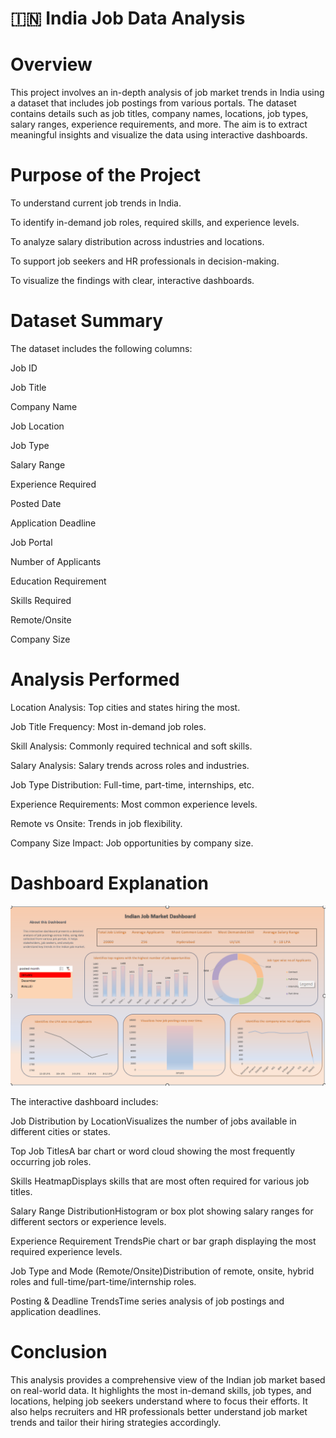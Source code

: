 # 🇮🇳 India Job Data Analysis

# Overview

This project involves an in-depth analysis of job market trends in India using a dataset that includes job postings from various portals. The dataset contains details such as job titles, company names, locations, job types, salary ranges, experience requirements, and more. The aim is to extract meaningful insights and visualize the data using interactive dashboards.

# Purpose of the Project

To understand current job trends in India.

To identify in-demand job roles, required skills, and experience levels.

To analyze salary distribution across industries and locations.

To support job seekers and HR professionals in decision-making.

To visualize the findings with clear, interactive dashboards.

# Dataset Summary

The dataset includes the following columns:

Job ID

Job Title

Company Name

Job Location

Job Type

Salary Range

Experience Required

Posted Date

Application Deadline

Job Portal

Number of Applicants

Education Requirement

Skills Required

Remote/Onsite

Company Size

# Analysis Performed

Location Analysis: Top cities and states hiring the most.

Job Title Frequency: Most in-demand job roles.

Skill Analysis: Commonly required technical and soft skills.

Salary Analysis: Salary trends across roles and industries.

Job Type Distribution: Full-time, part-time, internships, etc.

Experience Requirements: Most common experience levels.

Remote vs Onsite: Trends in job flexibility.

Company Size Impact: Job opportunities by company size.

# Dashboard Explanation

![Alt Text](https://github.com/ybalaji123/Indian-job-data/blob/main/Screenshot%202025-05-19%20193509.png)

The interactive dashboard includes:

Job Distribution by LocationVisualizes the number of jobs available in different cities or states.

Top Job TitlesA bar chart or word cloud showing the most frequently occurring job roles.

Skills HeatmapDisplays skills that are most often required for various job titles.

Salary Range DistributionHistogram or box plot showing salary ranges for different sectors or experience levels.

Experience Requirement TrendsPie chart or bar graph displaying the most required experience levels.

Job Type and Mode (Remote/Onsite)Distribution of remote, onsite, hybrid roles and full-time/part-time/internship roles.

Posting & Deadline TrendsTime series analysis of job postings and application deadlines.

# Conclusion

This analysis provides a comprehensive view of the Indian job market based on real-world data. It highlights the most in-demand skills, job types, and locations, helping job seekers understand where to focus their efforts. It also helps recruiters and HR professionals better understand job market trends and tailor their hiring strategies accordingly.


